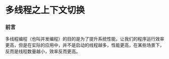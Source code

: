 # 多线程之上下文切换

### 前言

多线程编程（也叫并发编程）的目的是为了提升系统性能，让我们的程序运行效率更高，但是在实际的应用中，并不是启动的线程越多，性能更高，在某些场景下，反而是线程数量越小，效率反而更高。